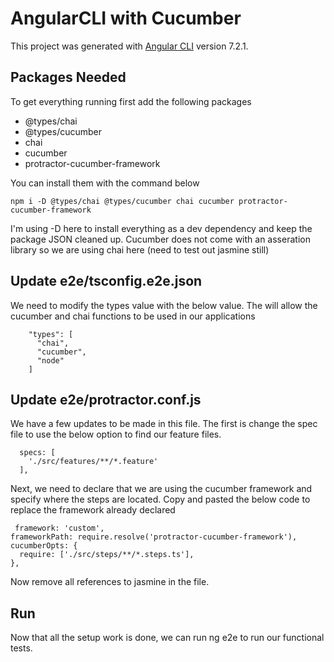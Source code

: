 # AngularCLI with Cucumber

This project was generated with [Angular CLI](https://github.com/angular/angular-cli) version 7.2.1.

## Packages Needed

To get everything running first add the following packages
* @types/chai
* @types/cucumber
* chai
* cucumber
* protractor-cucumber-framework

You can install them with the command below 
```
npm i -D @types/chai @types/cucumber chai cucumber protractor-cucumber-framework
```

I'm using -D here to install everything as a dev dependency and keep the package JSON cleaned up.  Cucumber does not come with an asseration library so we are using chai here (need to test out jasmine still)

## Update e2e/tsconfig.e2e.json
We need to modify the types value with the below value.  The will allow the cucumber and chai functions to be used in our applications

```
    "types": [
      "chai",
      "cucumber",
      "node"
    ]
```

## Update e2e/protractor.conf.js
We have a few updates to be made in this file.  The first is change the spec file to use the below option to find our feature files.

```
  specs: [
    './src/features/**/*.feature'
  ],
  ```
Next, we need to declare that we are using the cucumber framework and specify where the steps are located.  Copy and pasted the below code to replace the framework already declared

```
 framework: 'custom',
frameworkPath: require.resolve('protractor-cucumber-framework'),
cucumberOpts: {
  require: ['./src/steps/**/*.steps.ts'],
},
```

Now remove all references to jasmine in the file.

## Run
Now that all the setup work is done, we can run ng e2e to run our functional tests.
